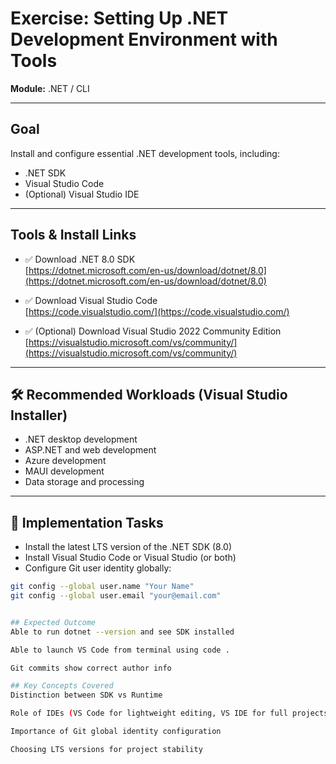# Exercise: Setting Up .NET Development Environment with Tools

**Module:** .NET / CLI

---

## Goal

Install and configure essential .NET development tools, including:
- .NET SDK
- Visual Studio Code
- (Optional) Visual Studio IDE

---

## Tools & Install Links

- ✅ Download .NET 8.0 SDK  
  [https://dotnet.microsoft.com/en-us/download/dotnet/8.0](https://dotnet.microsoft.com/en-us/download/dotnet/8.0)

- ✅ Download Visual Studio Code  
  [https://code.visualstudio.com/](https://code.visualstudio.com/)

- ✅ (Optional) Download Visual Studio 2022 Community Edition  
  [https://visualstudio.microsoft.com/vs/community/](https://visualstudio.microsoft.com/vs/community/)

---

## 🛠️ Recommended Workloads (Visual Studio Installer)

- .NET desktop development  
- ASP.NET and web development  
- Azure development  
- MAUI development  
- Data storage and processing

---

## 🧾 Implementation Tasks

- Install the latest LTS version of the .NET SDK (8.0)
- Install Visual Studio Code or Visual Studio (or both)
- Configure Git user identity globally:

```bash
git config --global user.name "Your Name"
git config --global user.email "your@email.com"


## Expected Outcome
Able to run dotnet --version and see SDK installed

Able to launch VS Code from terminal using code .

Git commits show correct author info

## Key Concepts Covered
Distinction between SDK vs Runtime

Role of IDEs (VS Code for lightweight editing, VS IDE for full projects)

Importance of Git global identity configuration

Choosing LTS versions for project stability